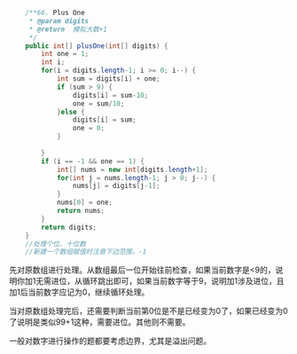```java
    /**66. Plus One
     * @param digits
     * @return  模拟大数+1
     */
    public int[] plusOne(int[] digits) {
    	int one = 1;
    	int i;
    	for(i = digits.length-1; i >= 0; i--) {
    		int sum = digits[i] + one;
    		if (sum > 9) {
    			digits[i] = sum-10;
    			one = sum/10;
    		}else {
    			digits[i] = sum;
    			one = 0;
    		}
    		
    	}
    	if (i == -1 && one == 1) {
		    int[] nums = new int[digits.length+1];
		    for(int j = nums.length-1; j > 0; j--) {
		    	nums[j] = digits[j-1];
		    }
		    nums[0] = one;
		    return nums;
		}
        return digits;
    }
    //处理个位、十位数
    //新建一个数组赋值时注意下边范围，-1

```
先对原数组进行处理。从数组最后一位开始往前检查，如果当前数字是<9的，说明你加1无需进位，从循环跳出即可，如果当前数字等于9，说明加1涉及进位，且加1后当前数字应记为0，继续循环处理。

当对原数组处理完后，还需要判断当前第0位是不是已经变为0了，如果已经变为0了说明是类似99+1这种，需要进位。其他则不需要。

一般对数字进行操作的题都要考虑边界，尤其是溢出问题。